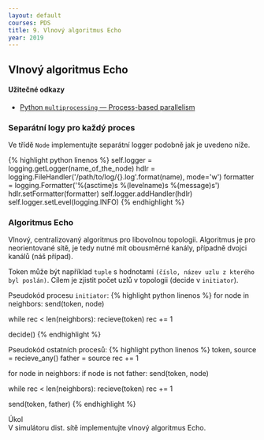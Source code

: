 ```yaml
---
layout: default
courses: PDS
title: 9. Vlnový algoritmus Echo 
year: 2019
---
```



## Vlnový algoritmus Echo

#### Užitečné odkazy
* [Python `multiprocessing` — Process-based parallelism](https://docs.python.org/3.8/library/multiprocessing.html)

### Separátní logy pro každý proces
Ve třídě `Node` implementujte separátní logger podobně jak je uvedeno níže.

{% highlight python linenos %}
self.logger = logging.getLogger(name_of_the_node)
hdlr = logging.FileHandler('/path/to/log/{}.log'.format(name), mode='w')
formatter = logging.Formatter('%(asctime)s %(levelname)s %(message)s')
hdlr.setFormatter(formatter)
self.logger.addHandler(hdlr)
self.logger.setLevel(logging.INFO)
{% endhighlight %}

### Algoritmus Echo 
Vlnový, centralizovaný algoritmus pro libovolnou topologii. Algoritmus je pro neorientované sítě, je tedy nutné mít obousměrné kanály, případně dvojci kanálů (náš případ).

Token může být například `tuple` s hodnotami `(číslo, název uzlu z kterého byl poslán)`. Cílem je zjistit počet uzlů v topologii (decide v `initiator`).

Pseudokód procesu `initiator`:
{% highlight python linenos %}
for node in neighbors:
	send(token, node)

while rec < len(neighbors):
	recieve(token)
	rec += 1

decide()
{% endhighlight %}

Pseudokód ostatních procesů:
{% highlight python linenos %}
token, source = recieve_any()
father = source
rec += 1

for node in neighbors:
	if node is not father:
		send(token, node)

while rec < len(neighbors):
	recieve(token)
	rec += 1

send(token, father)
{% endhighlight %}

<div class="task">
<p><span>Úkol</span><br/>V simulátoru dist. sítě implementujte vlnový algoritmus Echo.</p>
</div>

